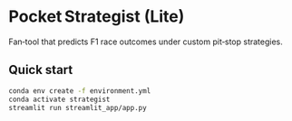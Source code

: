 # Pocket Strategist (Lite)
Fan‑tool that predicts F1 race outcomes under custom pit‑stop strategies.

## Quick start
```bash
conda env create -f environment.yml
conda activate strategist
streamlit run streamlit_app/app.py

